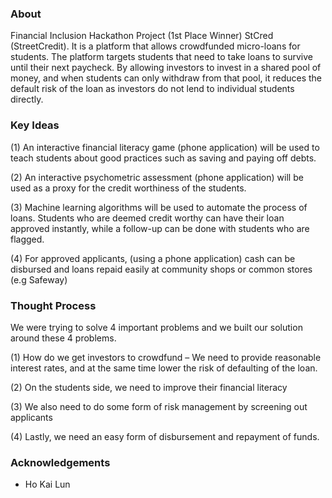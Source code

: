 ### About
Financial Inclusion Hackathon Project (1st Place Winner)
StCred (StreetCredit). It is a platform that allows crowdfunded micro-loans for students. The platform targets students that need to take loans to survive until their next paycheck. By allowing investors to invest in a shared pool of money, and when students can only withdraw from that pool, it reduces the default risk of the loan as investors do not lend to individual students directly.

### Key Ideas

(1) An interactive financial literacy game (phone application) will be used to teach students about good practices such as saving and paying off debts.

(2) An interactive psychometric assessment (phone application) will be used as a proxy for the credit worthiness of the students.

(3) Machine learning algorithms will be used to automate the process of loans. Students who are deemed credit worthy can have their loan approved instantly, while a follow-up can be done with students who are flagged.

(4) For approved applicants, (using a phone application) cash can be disbursed and loans repaid easily at community shops or common stores (e.g Safeway)

 

### Thought Process

 We were trying to solve 4 important problems and we built our solution around these 4 problems.

(1) How do we get investors to crowdfund – We need to provide reasonable interest rates, and at the same time lower the risk of defaulting of the loan.

(2) On the students side, we need to improve their financial literacy

(3) We also need to do some form of risk management by screening out applicants

(4) Lastly, we need an easy form of disbursement and repayment of funds.

### Acknowledgements
* Ho Kai Lun
